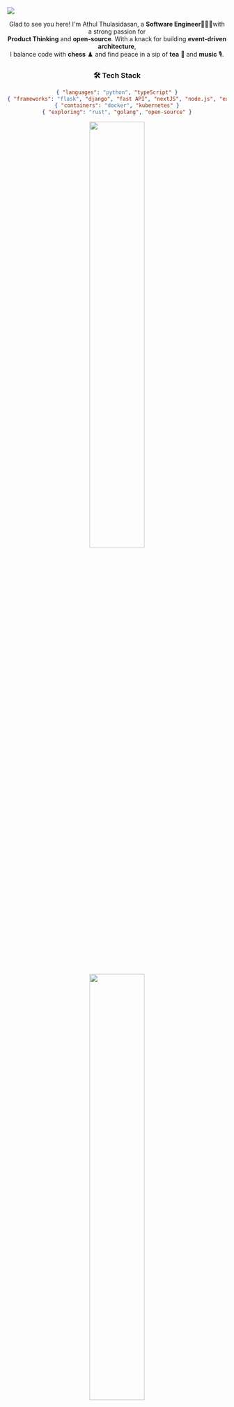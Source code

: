 <!--![](https://raw.githubusercontent.com/halfrost/halfrost/master/icons/header_.png)-->
<!--### Hey there! I'm Athul.  <img width="20" height="20" src="https://raw.githubusercontent.com/iampavangandhi/iampavangandhi/master/gifs/Hi.gif">  ###-->
<img align='center' src = "https://svgshare.com/i/14Hz.svg"/>
<!-- <p align="left"> <img src="https://komarev.com/ghpvc/?username=Athul0491&label=Profile%20views&color=0e75b6&style=flat" alt="a-ma-n" /> </p> -->
<div align='center'>
  </p>

Glad to see you here! I'm Athul Thulasidasan, a **Software Engineer**👨🏻‍💻with a strong passion for <br/>
**Product Thinking** and **open-source**. With a knack for building **event-driven architecture**,  <br/>
I balance code with **chess** ♟️ and find peace in a sip of **tea** 🍵 and **music** 🎙️. 
  
</div>

<div align='center'>

  <h3>🛠 Tech Stack</h3>
  
  ```json
  { "languages": "python", "typeScript" }
  { "frameworks": "flask", "django", "fast API", "nextJS", "node.js", "express", "tRPC" }
  { "containers": "docker", "kubernetes" }
  { "exploring": "rust", "golang", "open-source" }
```
  
  
</div>
 

<!--<img src="https://github-readme-stats.vercel.app/api?username=Athul0491&theme=radical&show_icons=true&hide=Jupyter%20Notebook" display=block width=50% height=auto alt="1">-->
<p align="center">
  <img height="50%" width="auto" src ="https://github-readme-stats.vercel.app/api?username=Athul0491&show_icons=true&count_private=true&theme=radical&hide_border=true&hide=stars&hide_rank=true&bg_color=00000000">
  <img height="50%" width="auto" src ="https://github-readme-stats.vercel.app/api/top-langs/?username=Athul0491&layout=compact&hide_border=true&theme=radical&bg_color=00000000&langs_count=6&hide=tex,css,php,html&exclude_repo=pokemon-go-api">
<!--   <img src ="https://github-readme-streak-stats.herokuapp.com?user=Athul0491&theme=radical&hide_border=true&background=FFFFFF00"> -->
  <br>
  <br>
</p>

<div align="center">
  
<p >
  
### 🤝🏻 Connect with Me ###
<a href="https://www.linkedin.com/in/athul-tulasidasan-4901/"><img alt="LinkedIn" src="https://img.shields.io/badge/LinkedIn-Athul%20Tulasidasan-blue?style=flat-square&logo=linkedin"></a>
<a href="https://twitter.com/Athul0491"><img alt="Twitter" src="https://img.shields.io/badge/Twitter-Athul%20Tulasidasan-blue?style=flat-square&logo=twitter"></a>
<a href="mailto:athulrthulasidasan@gmail.com"><img alt="Gmail" src="https://img.shields.io/badge/Gmail-Athul%20Tulasidasan-blue?style=flat-square&logo=Gmail"></a>
  <br/>
feel free to connect with me! Let's discuss ideas, collaborate, or just chat about tech and innovation. 😊

</p>

</div>
<!--START_SECTION:activity-->
